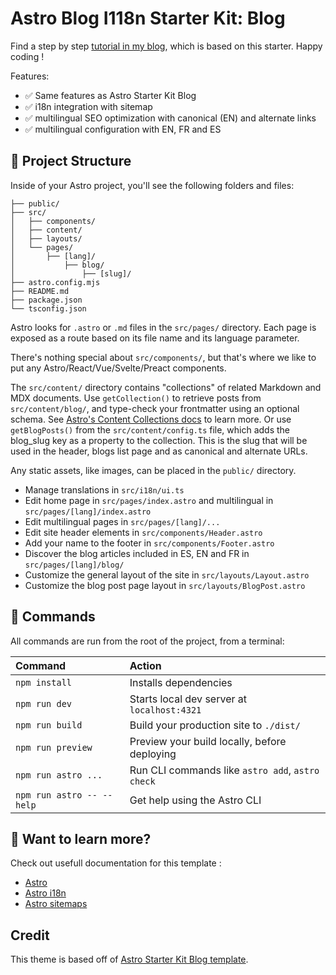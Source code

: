 # Astro Blog I118n Starter Kit: Blog

Find a step by step [tutorial in my blog](https://rebeca.murillo.link/en/blog/astro-starter-blog-i18n/), which is based on this starter. Happy coding !

Features:

- ✅ Same features as Astro Starter Kit Blog
- ✅ i18n integration with sitemap
- ✅ multilingual SEO optimization with canonical (EN) and alternate links 
- ✅ multilingual configuration with EN, FR and ES 

## 🚀 Project Structure

Inside of your Astro project, you'll see the following folders and files:

```text
├── public/
├── src/
│   ├── components/
│   ├── content/
│   ├── layouts/
│   └── pages/
│       ├── [lang]/
│           ├── blog/
│               ├── [slug]/
├── astro.config.mjs
├── README.md
├── package.json
└── tsconfig.json
```

Astro looks for `.astro` or `.md` files in the `src/pages/` directory. Each page is exposed as a route based on its file name and its language parameter. 

There's nothing special about `src/components/`, but that's where we like to put any Astro/React/Vue/Svelte/Preact components.

The `src/content/` directory contains "collections" of related Markdown and MDX documents. 
Use `getCollection()` to retrieve posts from `src/content/blog/`, and type-check your frontmatter using an optional schema. See [Astro's Content Collections docs](https://docs.astro.build/en/guides/content-collections/) to learn more. 
Or use `getBlogPosts()` from the `src/content/config.ts` file, which adds the blog_slug key as a property to the collection. This is the slug that will be used in the header, blogs list page and as canonical and alternate URLs. 

Any static assets, like images, can be placed in the `public/` directory.

- Manage translations in `src/i18n/ui.ts`
- Edit home page in `src/pages/index.astro` and multilingual in `src/pages/[lang]/index.astro`
- Edit multilingual pages in `src/pages/[lang]/...`
- Edit site header elements in `src/components/Header.astro`
- Add your name to the footer in `src/components/Footer.astro`
- Discover the blog articles included in ES, EN and FR in `src/pages/[lang]/blog/`
- Customize the general layout of the site in `src/layouts/Layout.astro`
- Customize the blog post page layout in `src/layouts/BlogPost.astro`

## 🧞 Commands

All commands are run from the root of the project, from a terminal:

| Command                   | Action                                           |
| :------------------------ | :----------------------------------------------- |
| `npm install`             | Installs dependencies                            |
| `npm run dev`             | Starts local dev server at `localhost:4321`      |
| `npm run build`           | Build your production site to `./dist/`          |
| `npm run preview`         | Preview your build locally, before deploying     |
| `npm run astro ...`       | Run CLI commands like `astro add`, `astro check` |
| `npm run astro -- --help` | Get help using the Astro CLI                     |

## 👀 Want to learn more?

Check out usefull documentation for this template : 
- [Astro](https://docs.astro.build)
- [Astro i18n](https://docs.astro.build/en/recipes/i18n/)
- [Astro sitemaps](https://docs.astro.build/en/guides/integrations-guide/sitemap/)

## Credit

This theme is based off of [Astro Starter Kit Blog template](https://github.com/withastro/astro/tree/latest/examples/blog).
